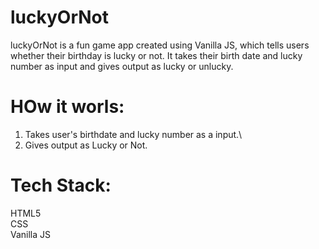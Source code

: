 # luckyOrNot
luckyOrNot is a fun game app created using Vanilla JS, which tells users whether their birthday is lucky or not. It takes their birth date and lucky number as input and gives output as lucky or unlucky.

# HOw it worls:
1. Takes user's birthdate and lucky number as a input.\
2. Gives output as Lucky or Not.

# Tech Stack:
HTML5\
CSS\
Vanilla JS

